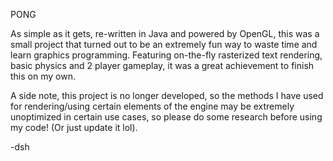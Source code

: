 PONG

As simple as it gets, re-written in Java and powered by OpenGL, this was a small project that turned out to be an extremely fun way to waste time and learn graphics programming. Featuring on-the-fly rasterized text rendering, basic physics and 2 player gameplay, it was a great achievement to finish this on my own.

A side note, this project is no longer developed, so the methods I have used for rendering/using certain elements of the engine may be extremely unoptimized in certain use cases, so please do some research before using my code! (Or just update it lol).

-dsh
